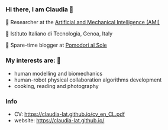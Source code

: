 ### Hi there, I am Claudia 👋

🔎 Researcher at the [Artificial and Mechanical Intelligence (AMI)](https://ami.iit.it/)

📍 Istituto Italiano di Tecnologia, Genoa, Italy

🍅 Spare-time blogger at [Pomodori al Sole](https://www.pomodorialsole.com/)

### My interests are: 👋
- human modelling and biomechanics
- human-robot physical collaboration algorithms development
- cooking, reading and photography

### Info
- CV: https://claudia-lat.github.io/cv_en_CL.pdf
- website: https://claudia-lat.github.io/

<!--
**claudia-lat/claudia-lat** is a ✨ _special_ ✨ repository because its `README.md` (this file) appears on your GitHub profile.

Here are some ideas to get you started:

- 🔭 I’m currently working on ...
- 🌱 I’m currently learning ...
- 👯 I’m looking to collaborate on ...
- 🤔 I’m looking for help with ...
- 💬 Ask me about ...
- 📫 How to reach me: ...
- 😄 Pronouns: ...
- ⚡ Fun fact: ...
-->
